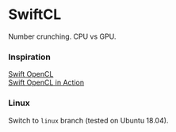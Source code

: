 # SwiftCL

Number crunching. CPU vs GPU.

### Inspiration

[Swift OpenCL](https://github.com/damienpontifex/SwiftOpenCL)   
[Swift OpenCL in Action](https://github.com/damienpontifex/opencl-in-action-swift)

### Linux

Switch to ```linux``` branch (tested on Ubuntu 18.04).
